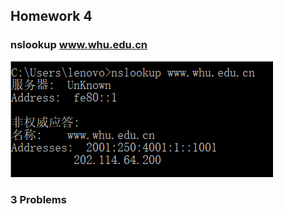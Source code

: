 ## Homework 4

### nslookup www.whu.edu.cn

![nslookup_Result](https://github.com/antman9914/CitiChatbot/blob/master/nslookup.png?raw=true)

### 3 Problems

